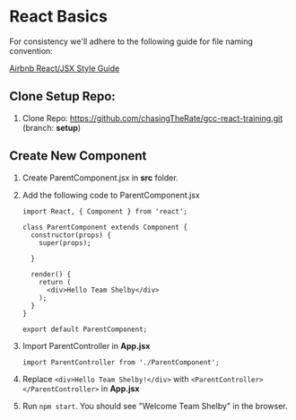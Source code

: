 # React Basics

For consistency we'll adhere to the following guide for file naming convention:

[Airbnb React/JSX Style Guide](https://github.com/airbnb/javascript/tree/master/react#naming)

## Clone Setup Repo:

1. Clone Repo: https://github.com/chasingTheRate/gcc-react-training.git (branch: **setup**)

## Create New Component

1.  Create ParentComponent.jsx in **src** folder.
2.  Add the following code to ParentComponent.jsx
    ```
    import React, { Component } from 'react';

    class ParentComponent extends Component {
      constructor(props) {
        super(props);

      }

      render() {
        return (
          <div>Hello Team Shelby</div>
        );
      }
    }

    export default ParentComponent;
    ```
3.  Import ParentController in **App.jsx**

    ```
    import ParentController from './ParentComponent';
    ```
4.  Replace ```<div>Hello Team Shelby!</div>``` with ```<ParentController></ParentController>``` in **App.jsx**
5.  Run ```npm start```.  You should see "Welcome Team Shelby" in the browser.
